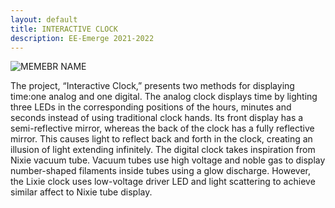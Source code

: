 ```yaml
---
layout: default
title: INTERACTIVE CLOCK
description: EE-Emerge 2021-2022
---
```


![MEMEBR NAME]({{site.baseurl}}/assets/images/interactiveclock.png)

The project, “Interactive Clock,” presents two methods for displaying time:one analog and one digital. The analog clock displays time by lighting three LEDs in the corresponding positions of the hours, minutes and seconds instead of using traditional clock hands. Its front display has a semi-reflective mirror, whereas the back of the clock has a fully reflective mirror. This causes light to reflect back and forth in the clock, creating an illusion of light extending infinitely. The digital clock takes inspiration from Nixie vacuum tube. Vacuum tubes use high voltage and noble gas to display number-shaped filaments inside tubes using a glow discharge. However, the Lixie clock uses low-voltage driver LED and light scattering to achieve similar affect to Nixie tube display.
